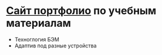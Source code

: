 
# [Сайт портфолио](https://v0l0ndem0rt.github.io) по учебным материалам
* Техноглогия БЭМ 
* Адаптив под разные устройства
